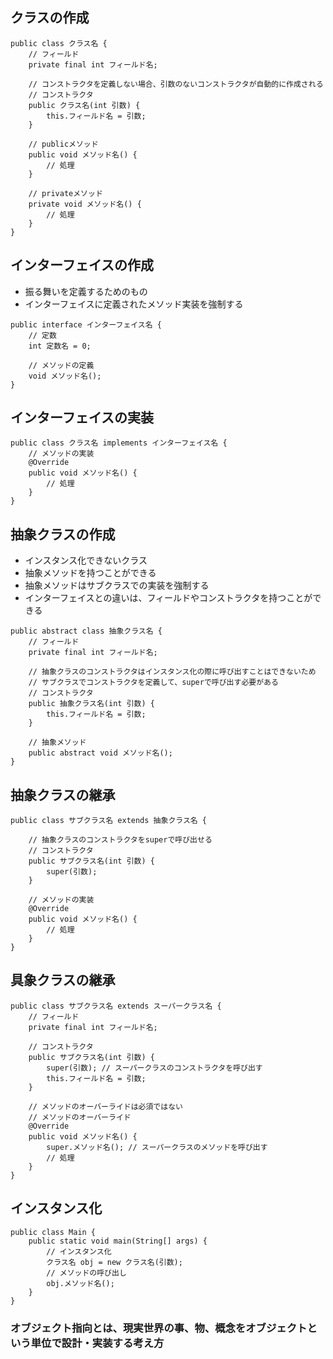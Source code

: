 
## クラスの作成
```
public class クラス名 {
    // フィールド
    private final int フィールド名;

    // コンストラクタを定義しない場合、引数のないコンストラクタが自動的に作成される
    // コンストラクタ
    public クラス名(int 引数) {
        this.フィールド名 = 引数;
    }

    // publicメソッド
    public void メソッド名() {
        // 処理
    }
    
    // privateメソッド
    private void メソッド名() {
        // 処理
    }
}
```

## インターフェイスの作成
- 振る舞いを定義するためのもの
- インターフェイスに定義されたメソッド実装を強制する
```
public interface インターフェイス名 {
    // 定数
    int 定数名 = 0;

    // メソッドの定義
    void メソッド名();
}
```

## インターフェイスの実装
```
public class クラス名 implements インターフェイス名 {
    // メソッドの実装
    @Override
    public void メソッド名() {
        // 処理
    }
}
```

## 抽象クラスの作成
- インスタンス化できないクラス
- 抽象メソッドを持つことができる
- 抽象メソッドはサブクラスでの実装を強制する
- インターフェイスとの違いは、フィールドやコンストラクタを持つことができる
```
public abstract class 抽象クラス名 {
    // フィールド
    private final int フィールド名;

    // 抽象クラスのコンストラクタはインスタンス化の際に呼び出すことはできないため
    // サブクラスでコンストラクタを定義して、superで呼び出す必要がある
    // コンストラクタ
    public 抽象クラス名(int 引数) {
        this.フィールド名 = 引数;
    }

    // 抽象メソッド
    public abstract void メソッド名();
}
```

## 抽象クラスの継承
```
public class サブクラス名 extends 抽象クラス名 {
    
    // 抽象クラスのコンストラクタをsuperで呼び出せる
    // コンストラクタ
    public サブクラス名(int 引数) {
        super(引数);
    }

    // メソッドの実装
    @Override
    public void メソッド名() {
        // 処理
    }
}
```

## 具象クラスの継承
```
public class サブクラス名 extends スーパークラス名 {
    // フィールド
    private final int フィールド名;

    // コンストラクタ
    public サブクラス名(int 引数) {
        super(引数); // スーパークラスのコンストラクタを呼び出す
        this.フィールド名 = 引数;
    }

    // メソッドのオーバーライドは必須ではない
    // メソッドのオーバーライド
    @Override
    public void メソッド名() {
        super.メソッド名(); // スーパークラスのメソッドを呼び出す
        // 処理
    }
}

```

## インスタンス化
```
public class Main {
    public static void main(String[] args) {
        // インスタンス化
        クラス名 obj = new クラス名(引数);
        // メソッドの呼び出し
        obj.メソッド名();
    }
}
```

### オブジェクト指向とは、現実世界の事、物、概念をオブジェクトという単位で設計・実装する考え方

